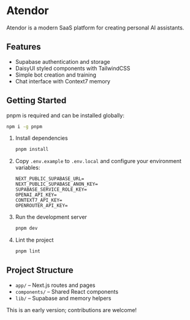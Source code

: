 # Atendor

Atendor is a modern SaaS platform for creating personal AI assistants.

## Features
- Supabase authentication and storage
- DaisyUI styled components with TailwindCSS
- Simple bot creation and training
- Chat interface with Context7 memory

## Getting Started
pnpm is required and can be installed globally:
```bash
npm i -g pnpm
```
1. Install dependencies
   ```bash
   pnpm install
   ```
2. Copy `.env.example` to `.env.local` and configure your environment variables:
   ```env
   NEXT_PUBLIC_SUPABASE_URL=
   NEXT_PUBLIC_SUPABASE_ANON_KEY=
   SUPABASE_SERVICE_ROLE_KEY=
   OPENAI_API_KEY=
   CONTEXT7_API_KEY=
   OPENROUTER_API_KEY=
   ```
3. Run the development server
   ```bash
   pnpm dev
   ```
4. Lint the project
   ```bash
   pnpm lint
   ```

## Project Structure
- `app/` – Next.js routes and pages
- `components/` – Shared React components
- `lib/` – Supabase and memory helpers

This is an early version; contributions are welcome!
